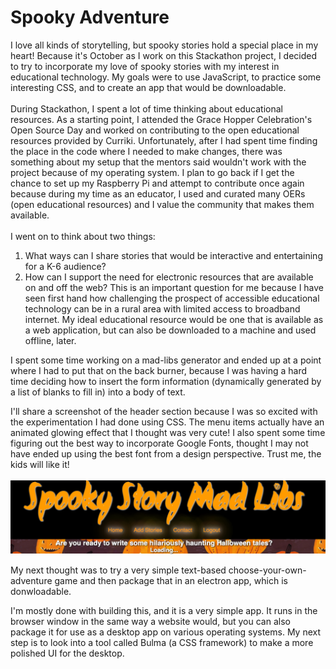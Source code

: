 # Spooky Adventure

I love all kinds of storytelling, but spooky stories hold a special place in my heart! Because it's October as I work on this Stackathon project, I decided to try to incorporate my love of spooky stories with my interest in educational technology. My goals were to use JavaScript, to practice some interesting CSS, and to create an app that would be downloadable. <br><br>
During Stackathon, I spent a lot of time thinking about educational resources. As a starting point, I attended the Grace Hopper Celebration's Open Source Day and worked on contributing to the open educational resources provided by Curriki. Unfortunately, after I had spent time finding the place in the code where I needed to make changes, there was something about my setup that the mentors said wouldn't work with the project because of my operating system. I plan to go back if I get the chance to set up my Raspberry Pi and attempt to contribute once again because during my time as an educator, I used and curated many OERs (open educational resources) and I value the community that makes them available.
<br><br>
I went on to think about two things: <br>
1. What ways can I share stories that would be interactive and entertaining for a K-6 audience?
2. How can I support the need for electronic resources that are available on and off the web? This is an important question for me because I have seen first hand how challenging the prospect of accessible educational technology can be in a rural area with limited access to broadband internet. My ideal educational resource would be one that is available as a web application, but can also be downloaded to a machine and used offline, later.

I spent some time working on a mad-libs generator and ended up at a point where I had to put that on the back burner, because I was having a hard time deciding how to insert the form information (dynamically generated by a list of blanks to fill in) into a body of text.

I'll share a screenshot of the header section because I was so excited with the experimentation I had done using CSS. The menu items actually have an animated glowing effect that I thought was very cute! I also spent some time figuring out the best way to incorporate Google Fonts, thought I may not have ended up using the best font from a design perspective. Trust me, the kids will like it!<br><br>
![Spooky Story Mad-Libs Header](media/Screen%20Shot%202021-10-03%20at%205.26.11%20PM.png)


My next thought was to try a very simple text-based choose-your-own-adventure game and then package that in an electron app, which is donwloadable.

I'm mostly done with building this, and it is a very simple app. It runs in the browser window in the same way a website would, but you can also package it for use as a desktop app on various operating systems. My next step is to look into a tool called Bulma (a CSS framework) to make a more polished UI for the desktop.


